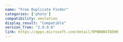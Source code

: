 ```yaml
---
name: "Free Duplicate Finder"
categories: ['photo']
compatibility: emulation
display_result: "Compatible"
version_from: "2.0.9.0"
link: https://apps.microsoft.com/detail/9PNNWB4TQ5H0
---
```

